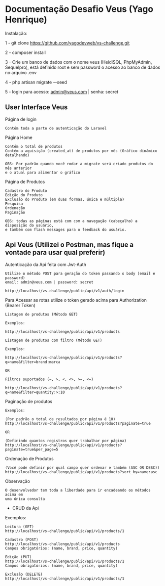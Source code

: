 
# Documentação Desafio Veus (Yago Henrique)

Instalação:

1 - git clone https://github.com/yagodevweb/vs-challenge.git

2 - composer install

3 - Crie um banco de dados com o nome veus (HeidiSQL, PhpMyAdmin, Sequelpro), 
está definido root e sem password o acesso ao banco de dados no arquivo .env

4 - php artisan migrate --seed

5 - login para acesso: admin@veus.com | senha: secret


## User Interface Veus

Página de login

    Contém toda a parte de autenticação do Laravel

Página Home

    Contém o total de produtos
    Contém a aquisição (created_at) de produtos por mês (Gráfico dinâmico detalhando)

    OBS: Por padrão quando você rodar a migrate será criado produtos do mês anterior 
    e o atual para alimentar o gráfico

Página de Produtos

    Cadastro do Produto
    Edição do Produto
    Exclusão do Produto (em duas formas, única e múltipla)
    Pesquisa
    Ordenação
    Paginação

    OBS: todas as páginas está com com a navegação (cabeçalho) a disposição do usuário,
    e também com flash messages para o feedback do usuário.


## Api Veus (Utilizei o Postman, mas fique a vontade para usar qual preferir)

Autenticação da Api feita com Jwt-Auth
    
    Utilize o método POST para geração do token passando o body (email e password)
    email: admin@veus.com | password: secret

    http://localhost/vs-challenge/public/api/v1/auth/login

Para Acessar as rotas utilize o token gerado acima para Authorization (Bearer Token)

    Listagem de produtos (Método GET)

    Exemplos:

    http://localhost/vs-challenge/public/api/v1/products

    Listagem de produtos com filtro (Método GET)

    Exemplos:

    http://localhost/vs-challenge/public/api/v1/products?q=name&filter=brand:marca

    OR

    Filtros suportados (=, >, <, <>, >=, <=)

    http://localhost/vs-challenge/public/api/v1/products?q=name&filter=quantity:>:10


Paginação de produtos

    Exemplos:

    (Por padrão o total de resultados por página é 10)
    http://localhost/vs-challenge/public/api/v1/products?paginate=true

    OR 

    (Definindo quantos registros quer trabalhar por página)
    http://localhost/vs-challenge/public/api/v1/products?paginate=true&per_page=5


Ordenação de Produtos

    (Você pode definir por qual campo quer ordenar e também (ASC OR DESC))
    http://localhost/vs-challenge/public/api/v1/products?sort_by=name:asc


Observação

    O desenvolvedor tem toda a liberdade para ir encadeando os métodos acima em 
    uma única consulta


- CRUD da Api

Exemplos:

    Leitura (GET)
    http://localhost/vs-challenge/public/api/v1/products/1

    Cadastro (POST)
    http://localhost/vs-challenge/public/api/v1/products
    Campos obrigatórios: (name, brand, price, quantity)

    Edição (PUT)
    http://localhost/vs-challenge/public/api/v1/products/1
    Campos obrigatórios: (name, brand, price, quantity)

    Exclusão (DELETE)
    http://localhost/vs-challenge/public/api/v1/products/1
